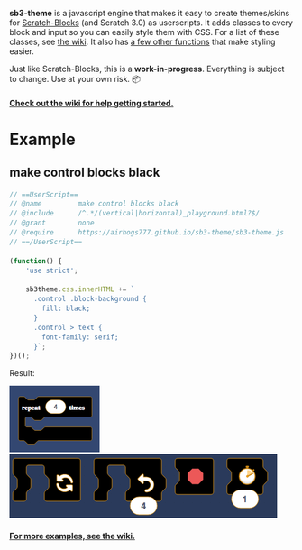 **sb3-theme** is a javascript engine that makes it easy to create themes/skins for [Scratch-Blocks](https://github.com/LLK/scratch-blocks) (and Scratch 3.0) as userscripts. It adds classes to every block and input so you can easily style them with CSS. For a list of these classes, see [the wiki](https://github.com/Airhogs777/sb3-theme/wiki/Classes). It also has [a few other functions](https://github.com/Airhogs777/sb3-theme/wiki/Methods-and-Properties) that make styling easier.

Just like Scratch-Blocks, this is a **work-in-progress**. Everything is subject to change. Use at your own risk. :package:

#### [Check out the wiki for help getting started.](https://github.com/Airhogs777/sb3-theme/wiki)

# Example
## make control blocks black
```javascript
// ==UserScript==
// @name         make control blocks black
// @include      /^.*/(vertical|horizontal)_playground.html?$/
// @grant        none
// @require      https://airhogs777.github.io/sb3-theme/sb3-theme.js
// ==/UserScript==

(function() {
    'use strict';

    sb3theme.css.innerHTML += `
      .control .block-background {
        fill: black;
      }
      .control > text {
        font-family: serif;
      }`;
})();
```

Result:

![repeat block with black fill](resources/black-serif-repeat.png)
![black blocks in the horizontal editor](resources/black-flyout.png)

#### [For more examples, see the wiki.](https://github.com/Airhogs777/sb3-theme/wiki/Code-Examples)

